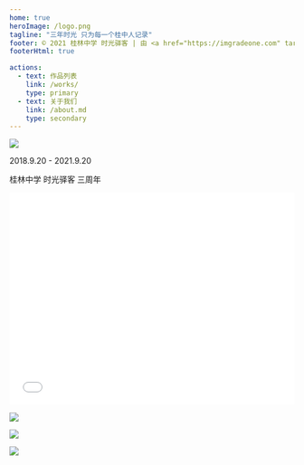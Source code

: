 ```yaml
---
home: true
heroImage: /logo.png
tagline: "三年时光 只为每一个桂中人记录"
footer: © 2021 桂林中学 时光驿客 | 由 <a href="https://imgradeone.com" target="_blank">imgradeone</a> 维护 | 托管于 <a href="https://vercel.com" target="_blank">▲ Vercel</a> | <a href="http://www.glzx.net" target="_blank">桂林中学官网</a>
footerHtml: true

actions:
  - text: 作品列表
    link: /works/
    type: primary
  - text: 关于我们
    link: /about.md
    type: secondary
---
```


[![](/3rd-anniversary/1920x1080.png)](/3rd-anniversary/3840x2160.png)

2018.9.20 - 2021.9.20

桂林中学 时光驿客 三周年

<iframe src="//player.bilibili.com/player.html?aid=63643626&bvid=BV154411D7fT&cid=110509244&page=1" scrolling="no" border="0" frameborder="no" framespacing="0" allowfullscreen="true" width="100%" height="375"> </iframe>

[![](/cards/bili.png)](https://space.bilibili.com/378560080/)

[![](/cards/qq.png)](https://3020148211.qzone.qq.com)

[![](/cards/fuzhong.png)](https://space.bilibili.com/695009786/)
